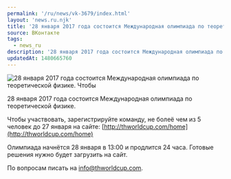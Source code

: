 ```yaml
---
permalink: '/ru/news/vk-3679/index.html'
layout: 'news.ru.njk'
title: '28 января 2017 года состоится Международная олимпиада по теоретической физике.'
source: ВКонтакте
tags:
  - news_ru
description: '28 января 2017 года состоится Международная олимпиада по теоретической физике.'
updatedAt: 1480665760
---
```

![28 января 2017 года состоится Международная олимпиада по теоретической физике. Чтобы](https://sun9-76.userapi.com/impf/c636816/v636816484/3720d/ToCMKDy5P1s.jpg?size=1280x720&quality=96&sign=d89fae85b749a4738b86f2262ec58bb3&c_uniq_tag=Uuk4DvHGCAzmxRvPaxN8vvb9AqXIjhI6ZcrjgvfQBcA&type=album)

28 января 2017 года состоится Международная олимпиада по теоретической физике.

Чтобы участвовать, зарегистрируйте команду, не болеё чем из 5 человек до 27 января на сайте: [http://thworldcup.com/home](http://thworldcup.com/home)

Олимпиада начнётся 28 января в 13:00 и продлится 24 часа. Готовые решения нужно будет загрузить на сайт.

По вопросам писать на info@thworldcup.com.
